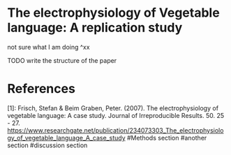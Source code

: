 

# The electrophysiology of Vegetable language: A replication study
not sure what I am doing
^xx

TODO write the structure of the paper

# References

[1]: Frisch, Stefan & Beim Graben, Peter. (2007). The electrophysiology of vegetable language: A case study. Journal of Irreproducible Results. 50. 25 - 27. https://www.researchgate.net/publication/234073303_The_electrophysiology_of_vegetable_language_A_case_study
#Methods section 
#another section 
#discussion section 

